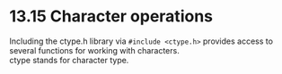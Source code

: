 # 13.15 Character operations

Including the ctype.h library via ``#include <ctype.h>`` provides access to several functions for working with characters.   
ctype stands for character type.   
